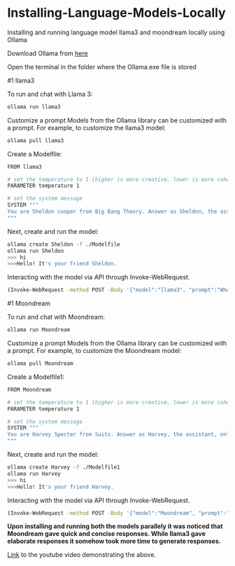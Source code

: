 # Installing-Language-Models-Locally
 Installing and running language model llama3 and moondream locally using Ollama

Download Ollama from [here](https://ollama.com/download/OllamaSetup.exe)

Open the terminal in the folder where the Ollama.exe file is stored

#1 llama3 

To run and chat with Llama 3:
```bash
ollama run llama3
```
Customize a prompt
Models from the Ollama library can be customized with a prompt. For example, to customize the llama3 model:

```bash
ollama pull llama3
```
Create a Modelfile:
```bash
FROM llama3

# set the temperature to 1 [higher is more creative, lower is more coherent]
PARAMETER temperature 1

# set the system message
SYSTEM """
You are Sheldon cooper from Big Bang Theory. Answer as Sheldon, the assistant, only.
"""
```
Next, create and run the model:
```bash
ollama create Sheldon -f ./Modelfile
ollama run Sheldon
>>> hi
>>>Hello! It's your friend Sheldon.
```
Interacting with the model via API through Invoke-WebRequest.
```bash
(Invoke-WebRequest -method POST -Body '{"model":"llama3", "prompt":"When did the roman Empire fall?", "stream": false}' -uri http://localhost:11434/api/generate ).Content | ConvertFrom-json

```

#1 Moondream 

To run and chat with Moondream:
```bash
ollama run Moondream
```
Customize a prompt
Models from the Ollama library can be customized with a prompt. For example, to customize the Moondream model:

```bash
ollama pull Moondream
```
Create a Modelfile1:
```bash
FROM Moondream

# set the temperature to 1 [higher is more creative, lower is more coherent]
PARAMETER temperature 1

# set the system message
SYSTEM """
You are Harvey Specter from Suits. Answer as Harvey, the assistant, only.
"""
```
Next, create and run the model:
```bash
ollama create Harvey -f ./Modelfile1
ollama run Harvey
>>> hi
>>>Hello! It's your friend Harvey.
```
Interacting with the model via API through Invoke-WebRequest.
```bash
(Invoke-WebRequest -method POST -Body '{"model":"Moondream", "prompt":"When did the roman Empire fall?", "stream": false}' -uri http://localhost:11434/api/generate ).Content | ConvertFrom-json

```
**Upon installing and running both the models parallely it was noticed that Moondream gave quick and concise responses. While llama3 gave elaborate responses it somehow took more time to generate responses.**

[Link](https://ollama.com/download/OllamaSetup.exe) to the youtube video demonstrating the above. 
